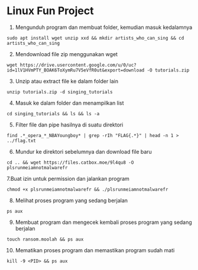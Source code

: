 # Linux Fun Project
1. Mengunduh program dan membuat folder, kemudian masuk kedalamnya
```
sudo apt install wget unzip xxd && mkdir artists_who_can_sing && cd artists_who_can_sing
```
2. Mendownload file zip menggunakan wget
```
wget https://drive.usercontent.google.com/u/0/uc?id=1lV1HVmPTY_BOAK6ToXymRu7V5eVfR0ut&export=download -O tutorials.zip
```
3. Unzip atau extract file ke dalam folder lain
```
unzip tutorials.zip -d singing_tutorials
```
4. Masuk ke dalam folder dan menampilkan list
```
cd singing_tutorials && ls && ls -a
```
5. Filter file dan pipe hasilnya di suatu direktori
```
find .*_opera_*_NBAYoungboy* | grep -rIh "FLAG{.*}" | head -n 1 > ../flag.txt
```
6. Mundur ke direktori sebelumnya dan download file baru
```
cd .. && wget https://files.catbox.moe/9l4qu8 -O plsrunmeiamnotmalwarefr
```
7.Buat izin untuk permission dan jalankan program
```
chmod +x plsrunmeiamnotmalwarefr && ./plsrunmeiamnotmalwarefr
```
8. Melihat proses program yang sedang berjalan
```
ps aux
```
9. Membuat program dan mengecek kembali proses program yang sedang berjalan
```
touch ransom.moolah && ps aux
```
10. Mematikan proses program dan memastikan program sudah mati
```
kill -9 <PID> && ps aux
```

